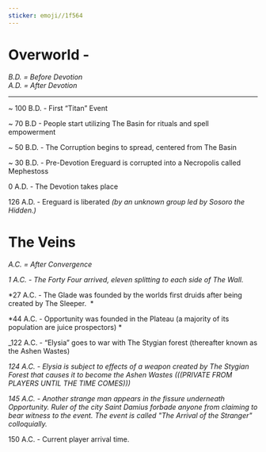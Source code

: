 ```yaml
---
sticker: emoji//1f564
---
```

# Overworld - 

_B.D. = Before Devotion_  
_A.D. = After Devotion_

---

~ 100 B.D. - First “Titan” Event 

~ 70 B.D - People start utilizing The Basin for rituals and spell empowerment 

~ 50 B.D. - The Corruption begins to spread, centered from The Basin

~ 30 B.D. - Pre-Devotion Ereguard is corrupted into a Necropolis called Mephestoss

0 A.D. - The Devotion takes place

126 A.D. - Ereguard is liberated _(by an unknown group led by Sosoro the Hidden.)_ 

  

# The Veins

_A.C. = After Convergence_

_1 A.C. - The Forty Four arrived, eleven splitting to each side of The Wall._ 

*27 A.C. - The Glade was founded by the worlds first druids after being created by The Sleeper.  * 

*44 A.C. - Opportunity was founded in the Plateau (a majority of its population are juice prospectors) *

_122 A.C. - “Elysia” goes to war with The Stygian forest  (thereafter known as the Ashen Wastes)

_124 A.C. - Elysia is subject to effects of a weapon created by The Stygian Forest that causes it to become the Ashen Wastes (((PRIVATE FROM PLAYERS UNTIL THE TIME COMES)))_

*145 A.C. - Another strange man appears in the fissure underneath Opportunity. Ruler of the city Saint Damius forbade anyone from claiming to bear witness to the event. The event is called "The Arrival of the Stranger" colloquially.*

150 A.C. - Current player arrival time.